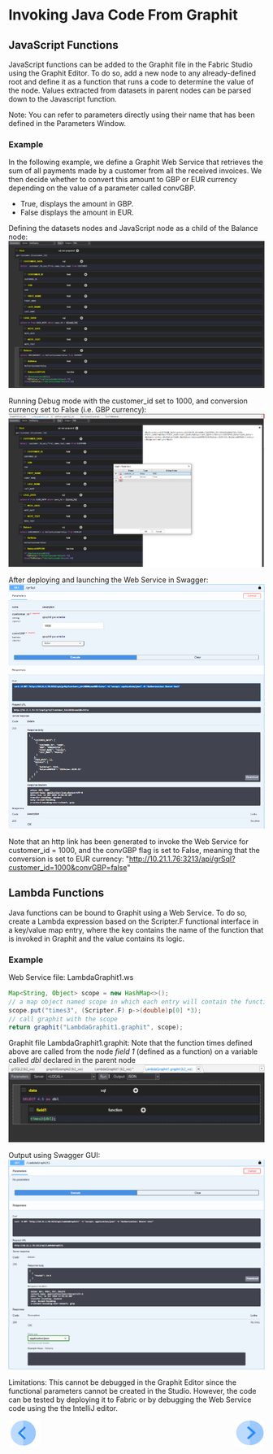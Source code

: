 # Invoking Java Code From Graphit


## JavaScript Functions
JavaScript functions can be added to the Graphit file in the Fabric Studio using the Graphit Editor. To do so, add a new node to any already-defined root and define it as a function that runs a code to determine the value of the node. Values extracted from datasets in parent nodes can be parsed down to the Javascript function.

Note: You can refer to parameters directly using their name that has been defined in the Parameters Window.

### Example
In the following example, we define a Graphit Web Service that retrieves the sum of all payments made by a customer from all the received invoices.
We then decide whether to convert this amount to GBP or EUR currency depending on the value of a parameter called convGBP.

-  True, displays the amount in GBP.
-  False displays the amount in EUR.

Defining the datasets nodes and JavaScript node as a child of the Balance node:
![](/articles/15_web_services/17_Graphit/images/50_invoke_javacode_from_graphit.PNG)


Running Debug mode with the customer_id set to 1000, and conversion currency set to False (i.e. GBP currency):
![](/articles/15_web_services/17_Graphit/images/51_invoke_javacode_from_graphit.PNG)


After deploying and launching the Web Service in Swagger:
![](/articles/15_web_services/17_Graphit/images/52_invoke_javacode_from_graphit.PNG)


Note that an http link has been generated to invoke the Web Service for customer_id = 1000, and the convGBP flag is set to False, meaning that the conversion is set to EUR currency:
"http://10.21.1.76:3213/api/grSql?customer_id=1000&convGBP=false"




## Lambda Functions
Java functions can be bound to Graphit using a Web Service. To do so, create a Lambda expression based on the Scripter.F functional interface in a key/value map entry, where the key contains the name of the function that is invoked in Graphit and the value contains its logic.
  
### Example

Web Service file: LambdaGraphit1.ws

```java
Map<String, Object> scope = new HashMap<>();
// a map object named scope in which each entry will contain the function's name and it's logic
scope.put("times3", (Scripter.F) p->(double)p[0] *3);
// call graphit with the scope
return graphit("LambdaGraphit1.graphit", scope);
```

Graphit file LambdaGraphit1.graphit: 
Note that the function times defined above are called from the node *field 1* (defined as a function) on a variable called *dbl* declared in the parent node 
![](/articles/15_web_services/17_Graphit/images/52a_invoke_javacode_from_graphit.PNG)


Output using Swagger GUI:
![](/articles/15_web_services/17_Graphit/images/52b_invoke_javacode_from_graphit.PNG)


Limitations:
This cannot be debugged in the Graphit Editor since the functional parameters cannot be created in the Studio. 
However, the code can be tested by deploying it to Fabric or by debugging the Web Service code using the the IntelliJ editor. 
  
 

[![Previous](/articles/images/Previous.png)](/articles/15_web_services/17_Graphit/07_invoking_graphit_files.md)[<img align="right" width="60" height="54" src="/articles/images/Next.png">](/articles/15_web_services/17_Graphit/09_invoke_graphit_from_outside_studio.md)

